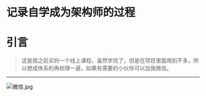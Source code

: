 # 记录自学成为架构师的过程

# 引言
> 这是我之前买的一个线上课程，虽然学完了，但是在项目里面用到不多，所以想成体系的再梳理一遍，如果有需要的小伙伴可以加我微信。

***


![微信.jpg](https://upload-images.jianshu.io/upload_images/15424855-7f8027f8c4b5b34a.jpg?imageMogr2/auto-orient/strip%7CimageView2/2/w/1240)